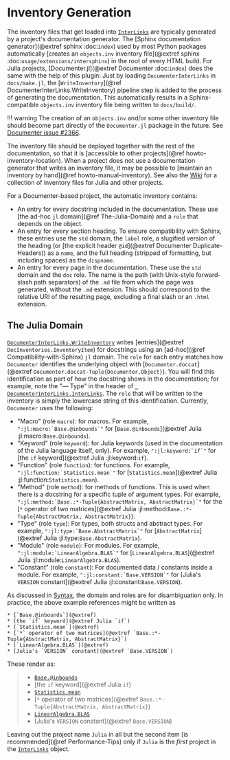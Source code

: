 # Inventory Generation

The inventory files that get loaded into [`InterLinks`](@ref) are typically generated by a project's documentation generator. The [Sphinx documentation generator](@extref sphinx :doc:`index`) used by most Python packages automatically [creates an `objects.inv` inventory file](@extref sphinx :doc:`usage/extensions/intersphinx`) in the root of every HTML build.
For Julia projects, [Documenter.jl](@extref Documenter :doc:`index`) does the same with the help of this plugin:
Just by loading `DocumenterInterLinks` in `docs/make.jl`, the [`WriteInventory`](@ref DocumenterInterLinks.WriteInventory) pipeline step is added to the process of generating the documentation. This automatically results in a Sphinx-compatible `objects.inv` inventory file being written to `docs/build/`.

!!! warning
    The creation of an `objects.inv` and/or some other inventory file should become part directly of the `Documenter.jl` package in the future. See [Documenter issue #2366](https://github.com/JuliaDocs/Documenter.jl/issues/2366).

The inventory file should be deployed together with the rest of the documentation, so that it is [accessible to other projects](@ref howto-inventory-location). When a project does not use a documentation generator that writes an inventory file, it may be possible to [maintain an inventory by hand](@ref howto-manual-inventory). See also the [Wiki](https://github.com/JuliaDocs/DocumenterInterLinks.jl/wiki/Inventory-File-Repository) for a collection of inventory files for Julia and other projects.

For a Documenter-based project, the automatic inventory contains:

* An entry for every docstring included in the documentation. These use [the ad-hoc `jl` domain](@ref The-Julia-Domain) and a `role` that depends on the object.
* An entry for every section heading. To ensure compatibility with Sphinx, these entries use the `std` domain, the `label` role, a slugified version of the heading (or [the explicit header `@id`](@extref Documenter Duplicate-Headers)) as a `name`, and the full heading (stripped of formatting, but including spaces) as the `dispname`.
* An entry for every page in the documentation. These use the `std` domain and the `doc` role. The name is the path (with Unix-style forward-slash path separators) of the `.md` file from which the page was generated, without the `.md` extension. This should correspond to the relative URI of the resulting page, excluding a final slash or an `.html` extension.

## The Julia Domain

[`DocumenterInterLinks.WriteInventory`](@ref) writes [entries](@extref `DocInventories.InventoryItem`) for docstrings using an [ad-hoc](@ref Compatibility-with-Sphinx) `jl` domain. The `role` for each entry matches how `Documenter` identifies the underlying object with [`Documenter.doccat`](@extref `Documenter.doccat-Tuple{Documenter.Object}`). You will find this identification as part of how the docstring shows in the documentation; for example, note the "— Type" in the header of [` DocumenterInterLinks.InterLinks`](@ref). The `role` that will be written to the inventory is simply the lowercase string of this identification. Currently, `Documenter` uses the following:

* "Macro" (role `macro`): for macros. For example, ```":jl:macro:`Base.@inbounds`"``` for [`Base.@inbounds`](@extref Julia :jl:macro:`Base.@inbounds`).
* "Keyword" (role `keyword`): for Julia keywords (used in the documentation of the Julia language itself, only). For example, ```":jl:keyword:`if`"``` for [the `if` keyword](@extref Julia :jl:keyword:`if`).
* "Function" (role `function`): for functions. For example, ```":jl:function:`Statistics.mean`"``` for [`Statistics.mean`](@extref Julia :jl:function:`Statistics.mean`).
* "Method" (role `method`): for methods of functions. This is used when there is a docstring for a specific tuple of argument types. For example, ```":jl:method:`Base.:*-Tuple{AbstractMatrix, AbstractMatrix}`"``` for the [`*` operator of two matrices](@extref Julia :jl:method:`Base.:*-Tuple{AbstractMatrix, AbstractMatrix}`).
* "Type" (role `type`): For types, both structs and abstract types. For example, ```":jl:type:`Base.AbstractMatrix`"``` for [`AbstractMatrix`](@extref Julia :jl:type:`Base.AbstractMatrix`).
* "Module" (role `module`): For modules. For example, ```":jl:module:`LinearAlgebra.BLAS`"``` for [`LinearAlgebra.BLAS`](@extref Julia :jl:module:`LinearAlgebra.BLAS`).
* "Constant" (role `constant`): For documented data / constants inside a module. For example, ```":jl:constant:`Base.VERSION`"``` for [Julia's `VERSION` constant](@extref Julia :jl:constant:`Base.VERSION`).

As discussed in [Syntax](@ref), the domain and roles are for disambiguation only. In practice, the above example references might be written as

```
* [`Base.@inbounds`](@extref)
* [the `if` keyword](@extref Julia `if`)
* [`Statistics.mean`](@extref)
* [`*` operator of two matrices](@extref `Base.:*-Tuple{AbstractMatrix, AbstractMatrix}`)
* [`LinearAlgebra.BLAS`](@extref)
* [Julia's `VERSION` constant](@extref `Base.VERSION`)
```

These render as:

> * [`Base.@inbounds`](@extref)
> * [the `if` keyword](@extref Julia `if`)
> * [`Statistics.mean`](@extref)
> * [`*` operator of two matrices](@extref `Base.:*-Tuple{AbstractMatrix, AbstractMatrix}`)
> * [`LinearAlgebra.BLAS`](@extref)
> * [Julia's `VERSION` constant](@extref `Base.VERSION`)

Leaving out the project name `Julia` in all but the second item [is recommended](@ref Performance-Tips) only if `Julia` is the *first* project in the [`InterLinks`](@ref) object.
